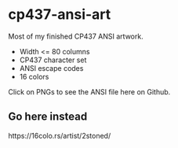 # cp437-ansi-art
Most of my finished CP437 ANSI artwork.

* Width <= 80 columns
* CP437 character set
* ANSI escape codes
* 16 colors

Click on PNGs to see the ANSI file here on Github.

<h2>Go here instead</h2>
https://16colo.rs/artist/2stoned/
